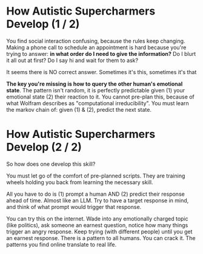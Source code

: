 # How Autistic Supercharmers Develop (1 / 2)

You find social interaction confusing, because the rules keep changing. Making a phone call to schedule an appointment is hard because you're trying to answer: **in what order do I need to give the information?** Do I blurt it all out at first? Do I say hi and wait for them to ask? 

It seems there is NO correct answer. Sometimes it's this, sometimes it's that

**The key you're missing is how to query the other human's emotional state**. The pattern isn't random, it is perfectly predictable given (1) your emotional state (2) their reaction to it. You cannot pre-plan this, because of what Wolfram describes as "computational irreducibility". You must learn the markov chain of: given (1) & (2), predict the next state. 

# How Autistic Supercharmers Develop (2 / 2)

So how does one develop this skill? 

You must let go of the comfort of pre-planned scripts. They are training wheels holding you back from learning the necessary skill.

All you have to do is (1) prompt a human AND (2) predict their response ahead of time. Almost like an LLM. Try to have a target response in mind, and think of what prompt would trigger that response. 

You can try this on the internet. Wade into any emotionally charged topic (like politics), ask someone an earnest question, notice how many things trigger an angry response. Keep trying (with different people) until you get an earnest response. There is a pattern to all humans. You can crack it. The patterns you find online translate to real life. 
